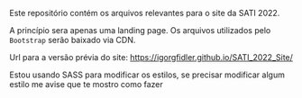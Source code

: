Este repositório contém os arquivos relevantes para o site da SATI 2022.

A princípio sera apenas uma landing page. Os arquivos utilizados pelo `Bootstrap`
serão baixado via CDN.

Url para a versão prévia do site: https://igorgfidler.github.io/SATI_2022_Site/

Estou usando SASS para modificar os estilos, se precisar modificar algum estilo me avise que
te mostro como fazer